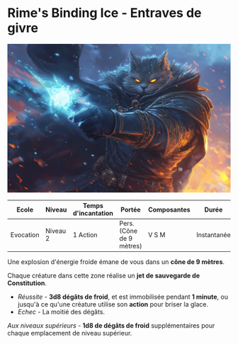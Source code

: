 # Rime's Binding Ice - Entraves de givre

![Rime's Binding Ice](../../_images/rimebindingice.png)

|Ecole|Niveau|Temps d'incantation|Portée|Composantes|Durée|
|-|-|-|-|-|-|
|Evocation|Niveau 2|1 Action|Pers. (Cône de 9 mètres)|V S M|Instantanée|

Une explosion d'énergie froide émane de vous dans un **cône de 9 mètres**.

Chaque créature dans cette zone réalise un **jet de sauvegarde de Constitution**. 

* *Réussite* - **3d8 dégâts de froid**, et est immobilisée pendant **1 minute**, ou jusqu'à ce qu'une créature utilise son **action** pour briser la glace.
* *Echec* - La moitié des dégâts.

*Aux niveaux supérieurs* - **1d8 de dégâts de froid** supplémentaires pour chaque emplacement de niveau supérieur.